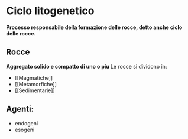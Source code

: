 # Ciclo litogenetico
<b>Processo responsabile della formazione delle rocce, detto anche ciclo delle rocce.</b> 
 
## Rocce
<b>Aggregato solido e compatto di uno o piu </b>
Le rocce si dividono in:
- [[Magmatiche]]
- [[Metamorfiche]]
- [[Sedimentarie]]

## Agenti: 
- endogeni
- esogeni

